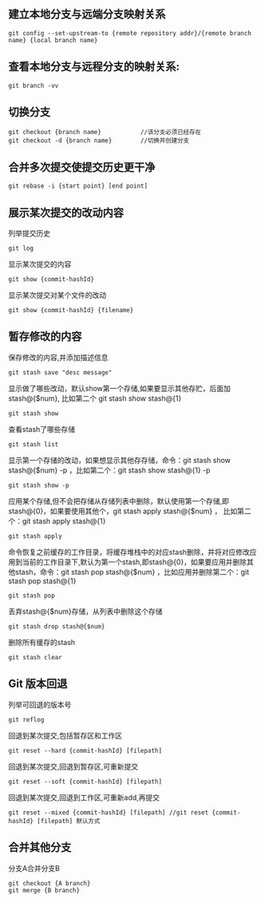 ## 建立本地分支与远端分支映射关系
```
git config --set-upstream-to {remote repository addr}/{remote branch name} {local branch name}
```

## 查看本地分支与远程分支的映射关系:
```
git branch -vv
```

## 切换分支
```
git checkout {branch name}           //该分支必须已经存在
git checkout -d {branch name}        //切换并创建分支
```

## 合并多次提交使提交历史更干净
```
git rebase -i {start point} [end point]
```

## 展示某次提交的改动内容
列举提交历史
```
git log
```
显示某次提交的内容
```
git show {commit-hashId}
```
显示某次提交对某个文件的改动
```
git show {commit-hashId} {filename}
```

## 暂存修改的内容
保存修改的内容,并添加描述信息
```
git stash save "desc message"
```
显示做了哪些改动，默认show第一个存储,如果要显示其他存贮，后面加stash@{$num}, 比如第二个 git stash show stash@{1}
```
git stash show
```
查看stash了哪些存储
```
git stash list
```
显示第一个存储的改动，如果想显示其他存存储，命令：git stash show  stash@{$num}  -p ，比如第二个：git stash show  stash@{1}  -p
```
git stash show -p
```
应用某个存储,但不会把存储从存储列表中删除，默认使用第一个存储,即stash@{0}，如果要使用其他个，git stash apply stash@{$num} ， 比如第二个：git stash apply stash@{1}
```
git stash apply
```
命令恢复之前缓存的工作目录，将缓存堆栈中的对应stash删除，并将对应修改应用到当前的工作目录下,默认为第一个stash,即stash@{0}，如果要应用并删除其他stash，命令：git stash pop stash@{$num} ，比如应用并删除第二个：git stash pop stash@{1}
```
git stash pop
```
丢弃stash@{$num}存储，从列表中删除这个存储
```
git stash drop stash@{$num}
```
删除所有缓存的stash
```
git stash clear
```

## Git 版本回退
列举可回退的版本号
```
git reflog
```
回退到某次提交,包括暂存区和工作区
```
git reset --hard {commit-hashId} [filepath]
```
回退到某次提交,回退到暂存区,可重新提交
```
git reset --soft {commit-hashId} [filepath]
```
回退到某次提交,回退到工作区,可重新add,再提交
```
git reset --mixed {commit-hashId} [filepath] //git reset {commit-hashId} [filepath] 默认方式
```

## 合并其他分支
分支A合并分支B
```
git checkout {A branch}
git merge {B branch}
```
